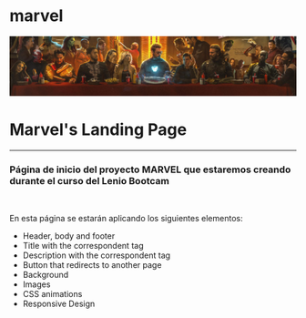 # marvel
<img src="img/banner_marvel.png" alt="Marvel's Landing Page" width="700">
<h1>Marvel's Landing Page</h1>
<hr>
<p><h3>Página de inicio del proyecto MARVEL que estaremos creando durante el curso del Lenio Bootcam</h3></p>
<br>
<p>En esta página se estarán aplicando los siguientes elementos:</p>
<ul>
  <li>Header, body and footer </li>
  <li>Title with the correspondent tag</li>
  <li>Description with the correspondent tag</li>
  <li>Button that redirects to another page</li>
  <li>Background</li>
  <li>Images</li>
  <li>CSS animations</li>
  <li>Responsive Design</li>
</ul>  
